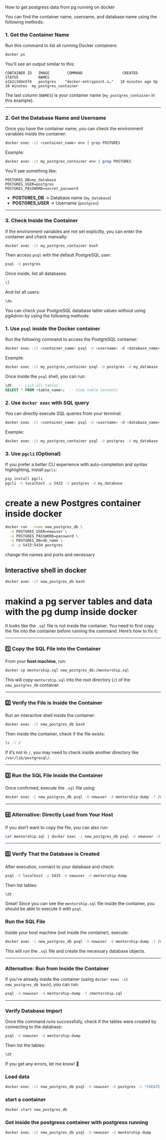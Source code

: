 How to get postgress data from pg running on docker

You can find the container name, username, and database name using the following methods:

### **1. Get the Container Name**
Run this command to list all running Docker containers:
```bash
docker ps
```
You'll see an output similar to this:
```
CONTAINER ID   IMAGE        COMMAND                  CREATED         STATUS         NAMES
a1b2c3d4e5f6   postgres    "docker-entrypoint.s…"   10 minutes ago Up 10 minutes  my_postgres_container
```
The last column (`NAMES`) is your container name (`my_postgres_container` in this example).

---

### **2. Get the Database Name and Username**
Once you have the container name, you can check the environment variables inside the container:

```bash
docker exec -it <container_name> env | grep POSTGRES
```
Example:
```bash
docker exec -it my_postgres_container env | grep POSTGRES
```
You'll see something like:
```
POSTGRES_DB=my_database
POSTGRES_USER=postgres
POSTGRES_PASSWORD=secret_password
```
- **POSTGRES_DB** → Database name (`my_database`)
- **POSTGRES_USER** → Username (`postgres`)

---

### **3. Check Inside the Container**
If the environment variables are not set explicitly, you can enter the container and check manually:

```bash
docker exec -it my_postgres_container bash
```
Then access `psql` with the default PostgreSQL user:
```bash
psql -U postgres
```
Once inside, list all databases:
```sql
\l
```
And list all users:
```sql
\du
```


You can check your PostgreSQL database table values without using pgAdmin by using the following methods:

### 1. **Use `psql` inside the Docker container**
Run the following command to access the PostgreSQL container:

```bash
docker exec -it <container_name> psql -U <username> -d <database_name>
```
Example:
```bash
docker exec -it my_postgres_container psql -U postgres -d my_database
```

Once inside the `psql` shell, you can run:
```sql
\dt   -- List all tables
SELECT * FROM <table_name>;  -- View table contents
```

### 2. **Use `docker exec` with SQL query**
You can directly execute SQL queries from your terminal:

```bash
docker exec -it <container_name> psql -U <username> -d <database_name> -c "SELECT * FROM <table_name>;"
```
Example:
```bash
docker exec -it my_postgres_container psql -U postgres -d my_database -c "SELECT * FROM users;"
```

### 3. **Use `pgcli` (Optional)**
If you prefer a better CLI experience with auto-completion and syntax highlighting, install `pgcli`:

```bash
pip install pgcli
pgcli -h localhost -p 5432 -U postgres -d my_database
```

# create a new Postgres container inside docker

```bash
docker run --name new_postgres_db \
  -e POSTGRES_USER=newuser \
  -e POSTGRES_PASSWORD=password \
  -e POSTGRES_DB=db_name \
  -d -p 5433:5434 postgres
```
change the names and ports and necessary

## Interactive shell in docker

```bash
docker exec -it new_postgres_db bash
```

# makind a pg server tables and data with the pg dump inside docker

It looks like the `.sql` file is not inside the container. You need to first copy the file into the container before running the command. Here’s how to fix it:

---

### **1️⃣ Copy the SQL File into the Container**
From your **host machine**, run:
```sh
docker cp mentorship.sql new_postgres_db:/mentorship.sql
```
This will copy `mentorship.sql` into the root directory (`/`) of the `new_postgres_db` container.

---

### **2️⃣ Verify the File is Inside the Container**
Run an interactive shell inside the container:
```sh
docker exec -it new_postgres_db bash
```
Then inside the container, check if the file exists:
```sh
ls -l /
```
If it’s not in `/`, you may need to check inside another directory like `/var/lib/postgresql/`.

---

### **3️⃣ Run the SQL File Inside the Container**
Once confirmed, execute the `.sql` file using:
```sh
docker exec -i new_postgres_db psql -U newuser -d mentorship-dump -f /mentorship.sql
```

---

### **4️⃣ Alternative: Directly Load from Your Host**
If you don’t want to copy the file, you can also run:
```sh
cat mentorship.sql | docker exec -i new_postgres_db psql -U newuser -d mentorship-dump
```

---

### **5️⃣ Verify That the Database is Created**
After execution, connect to your database and check:
```sh
psql -h localhost -p 5433 -U newuser -d mentorship-dump
```
Then list tables:
```sql
\dt
```

Great! Since you can see the `mentorship.sql` file inside the container, you should be able to execute it with `psql`.  

### **Run the SQL File**
Inside your host machine (not inside the container), execute:  
```sh
docker exec -i new_postgres_db psql -U newuser -d mentorship-dump -f /mentorship.sql
```
This will run the `.sql` file and create the necessary database objects.

---

### **Alternative: Run from Inside the Container**
If you're already inside the container (using `docker exec -it new_postgres_db bash`), you can run:  
```sh
psql -U newuser -d mentorship-dump -f /mentorship.sql
```

---

### **Verify Database Import**
Once the command runs successfully, check if the tables were created by connecting to the database:  
```sh
psql -U newuser -d mentorship-dump
```
Then list the tables:  
```sql
\dt
```

If you get any errors, let me know! 🚀

### Load data
```bash
docker exec -it new_postgres_db psql -U newuser -d postgres -c "CREATE DATABASE \"mentorship-dump\" OWNER newuser;"
```

### start a container
```bash
docker start new_postgres_db
```

### Get inside the postgress container with postgress running
```bash
docker exec -it new_postgres_db psql -U newuser -d mentorship-dump
```